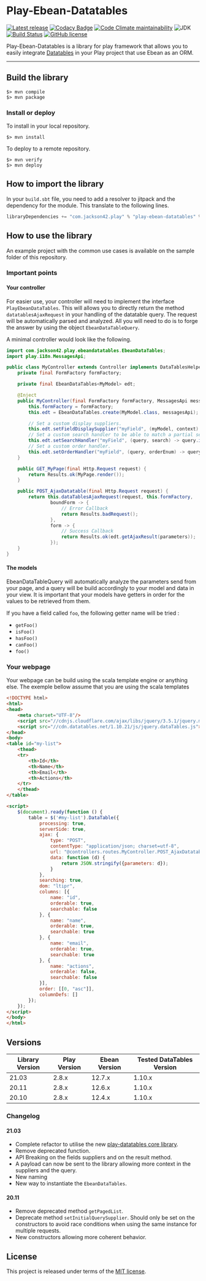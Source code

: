 # Play-Ebean-Datatables

[![Latest release](https://img.shields.io/github/v/release/PierreAdam/play-ebean-datatables)](https://github.com/PierreAdam/play-ebean-datatables/releases/latest)
[![Codacy Badge](https://app.codacy.com/project/badge/Grade/347f98262ae146ae86ac6b4c6c2844da)](https://www.codacy.com/gh/PierreAdam/play-ebean-datatables/dashboard?utm_source=github.com&amp;utm_medium=referral&amp;utm_content=PierreAdam/play-ebean-datatables&amp;utm_campaign=Badge_Grade)
[![Code Climate maintainability](https://img.shields.io/codeclimate/maintainability-percentage/PierreAdam/play-ebean-datatables)](https://codeclimate.com/github/PierreAdam/play-ebean-datatables)
![JDK](https://img.shields.io/badge/JDK-1.8+-blue.svg)
[![Build Status](https://travis-ci.com/PierreAdam/play-ebean-datatables.svg?branch=master)](https://travis-ci.com/PierreAdam/play-ebean-datatables)
[![GitHub license](https://img.shields.io/github/license/PierreAdam/play-ebean-datatables)](https://raw.githubusercontent.com/PierreAdam/play-ebean-datatables/master/LICENSE)

Play-Ebean-Datatables is a library for play framework that allows you to easily
integrate [Datatables](https://datatables.net/) in your Play project that use Ebean as an ORM.
*****

## Build the library

```shell
$> mvn compile
$> mvn package
```

### Install or deploy

To install in your local repository.

```shell
$> mvn install
```

To deploy to a remote repository.

```shell
$> mvn verify
$> mvn deploy
```

## How to import the library

In your ```build.sbt``` file, you need to add a resolver to jitpack and the dependency for the module. This translate to
the following lines.

```scala
libraryDependencies += "com.jackson42.play" % "play-ebean-datatables" % "21.03"
```

## How to use the library

An example project with the common use cases is available on the sample folder of this repository.

### Important points

#### Your controller

For easier use, your controller will need to implement the interface `PlayEbeanDataTables`. This will allows you to
directly return the method `datatablesAjaxRequest` in your handling of the datatable query. The request will be
automatically parsed and analyzed. All you will need to do is to forge the answer by using the
object `EbeanDataTableQuery`.

A minimal controller would look like the following.

```java
import com.jackson42.play.ebeandatatables.EbeanDataTables;
import play.i18n.MessagesApi;

public class MyController extends Controller implements DataTablesHelper {
    private final FormFactory formFactory;

    private final EbeanDataTables<MyModel> edt;

    @Inject
    public MyController(final FormFactory formFactory, MessagesApi messagesApi) {
        this.formFactory = formFactory;
        this.edt = EbeanDataTables.create(MyModel.class, messagesApi);

        // Set a custom display suppliers.
        this.edt.setFieldDisplaySupplier("myField", (myModel, context) -> myModel.getMyDbField().trim());
        // Set a custom search handler to be able to match a partial search in the database.
        this.edt.setSearchHandler("myField", (query, search) -> query.ilike("myDbField", String.format("%%%s%%", search)));
        // Set a custom order handler.
        this.edt.setOrderHandler("myField", (query, orderEnum) -> query.orderBy(String.format("myDbField %s", orderEnum.name())));
    }

    public GET_MyPage(final Http.Request request) {
        return Results.ok(MyPage.render());
    }

    public POST_AjaxDatatable(final Http.Request request) {
        return this.dataTablesAjaxRequest(request, this.formFactory,
                boundForm -> {
                    // Error Callback
                    return Results.badRequest();
                },
                form -> {
                    // Success Callback
                    return Results.ok(edt.getAjaxResult(parameters));
                });
    }
}
```

#### The models

EbeanDataTableQuery will automatically analyze the parameters send from your page, and a query will be build accordingly
to your model and data in your view. It is important that your models have getters in order for the values to be
retrieved from them.

If you have a field called `foo`, the following getter name will be tried :

- `getFoo()`
- `isFoo()`
- `hasFoo()`
- `canFoo()`
- `foo()`

### Your webpage

Your webpage can be build using the scala template engine or anything else. The exemple bellow assume that you are using
the scala templates

```html
<!DOCTYPE html>
<html>
<head>
    <meta charset="UTF-8"/>
    <script src="//cdnjs.cloudflare.com/ajax/libs/jquery/3.5.1/jquery.min.js"></script>
    <script src="//cdn.datatables.net/1.10.21/js/jquery.dataTables.js"></script>
</head>
<body>
<table id="my-list">
    <thead>
    <tr>
        <th>Id</th>
        <th>Name</th>
        <th>Email</th>
        <th>Actions</th>
    </tr>
    </thead>
</table>

<script>
    $(document).ready(function () {
        table = $('#my-list').DataTable({
            processing: true,
            serverSide: true,
            ajax: {
                type: "POST",
                contentType: "application/json; charset=utf-8",
                url: "@controllers.routes.MyController.POST_AjaxDatatable",
                data: function (d) {
                    return JSON.stringify({parameters: d});
                }
            },
            searching: true,
            dom: "ltipr",
            columns: [{
                name: "id",
                orderable: true,
                searchable: false
            }, {
                name: "name",
                orderable: true,
                searchable: true
            }, {
                name: "email",
                orderable: true,
                searchable: true
            }, {
                name: "actions",
                orderable: false,
                searchable: false
            }],
            order: [[0, "asc"]],
            columnDefs: []
        });
    });
</script>
</body>
</html>
```

## Versions

| Library Version | Play Version | Ebean Version | Tested DataTables Version  |
|-----------------|--------------|---------------|----------------------------|
| 21.03           | 2.8.x        | 12.7.x        | 1.10.x                     |
| 20.11           | 2.8.x        | 12.6.x        | 1.10.x                     |
| 20.10           | 2.8.x        | 12.4.x        | 1.10.x                     |

### Changelog

#### 21.03

- Complete refactor to utilise the new [play-datatables core library](https://github.com/PierreAdam/play-datatables).
- Remove deprecated function.
- API Breaking on the fields suppliers and on the result method.
- A payload can now be sent to the library allowing more context in the suppliers and the query.
- New naming
- New way to instantiate the `EbeanDataTables`.

#### 20.11

- Remove deprecated method `getPagedList`.
- Deprecate method `setInitialQuerySupplier`. Should only be set on the constructors to avoid race conditions when using
  the same instance for multiple requests.
- New constructors allowing more coherent behavior.

## License

This project is released under terms of
the [MIT license](https://raw.githubusercontent.com/PierreAdam/play-ebean-datatables/master/LICENSE).
